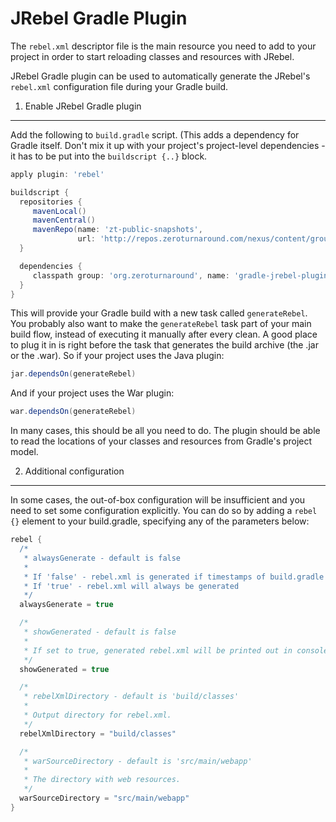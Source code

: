 JRebel Gradle Plugin
====================

The ``rebel.xml`` descriptor file is the main resource you need to add to your project in order to start reloading classes and resources with JRebel.

JRebel Gradle plugin can be used to automatically generate the JRebel's ``rebel.xml`` configuration file during your Gradle build.



1. Enable JRebel Gradle plugin
------------------------------

Add the following to ```build.gradle``` script. (This adds a dependency for Gradle itself. Don't mix it up with your project's project-level dependencies - it has to be put into the ``buildscript {..}`` block.

``` groovy
apply plugin: 'rebel'

buildscript {
  repositories {
     mavenLocal()
     mavenCentral()
     mavenRepo(name: 'zt-public-snapshots',
               url: 'http://repos.zeroturnaround.com/nexus/content/groups/zt-public/')
  }

  dependencies {
     classpath group: 'org.zeroturnaround', name: 'gradle-jrebel-plugin', version: '1.0.3'
  }
}
```

This will provide your Gradle build with a new task called ``generateRebel``. You probably also want to make the ``generateRebel`` task part of your main
build flow, instead of executing it manually after every clean. A good place to plug it in is right before the task that generates the build archive
(the .jar or the .war). So if your project uses the Java plugin: 

``` groovy
jar.dependsOn(generateRebel)
```

And if your project uses the War plugin:

``` groovy
war.dependsOn(generateRebel)
```

In many cases, this should be all you need to do. The plugin should be able to read the locations of your classes and resources from Gradle's project model.  



2. Additional configuration
---------------------------

In some cases, the out-of-box configuration will be insufficient and you need to set some configuration explicitly. You can do 
so by adding a ``rebel {}`` element to your build.gradle, specifying any of the parameters below:

``` groovy
rebel {
  /*
   * alwaysGenerate - default is false
   *
   * If 'false' - rebel.xml is generated if timestamps of build.gradle and the current rebel.xml file are not equal.
   * If 'true' - rebel.xml will always be generated
   */
  alwaysGenerate = true

  /*
   * showGenerated - default is false
   *
   * If set to true, generated rebel.xml will be printed out in console during the build, so you can immediately see what was generated.
   */
  showGenerated = true

  /*
   * rebelXmlDirectory - default is 'build/classes'
   *
   * Output directory for rebel.xml.
   */
  rebelXmlDirectory = "build/classes"

  /*
   * warSourceDirectory - default is 'src/main/webapp'
   *
   * The directory with web resources.
   */
  warSourceDirectory = "src/main/webapp"
}
```


